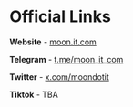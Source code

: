 # Official Links

**Website** - [moon.it.com](https://moon.it.com/)

**Telegram** - [t.me/moon\_it\_com](https://t.me/moondotit)

**Twitter** - [x.com/moondotit](https://x.com/moondotit)

**Tiktok** - TBA
